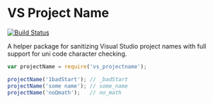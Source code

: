 # VS Project Name

[![Build Status](https://travis-ci.org/sandcastle/vs_projectname.svg)](https://travis-ci.org/sandcastle/vs_projectname)

A helper package for sanitizing Visual Studio project names with full
support for uni code character checking.

```js
var projectName = require('vs_projectname');

projectName('1badStart'); // _badStart
projectName('some name'); // some_name
projectName('noΩmath');   // no_math
```